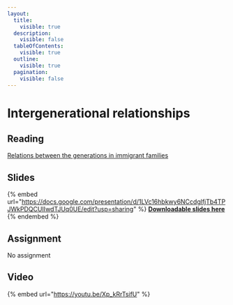 ```yaml
---
layout:
  title:
    visible: true
  description:
    visible: false
  tableOfContents:
    visible: true
  outline:
    visible: true
  pagination:
    visible: false
---
```


# Intergenerational relationships

## Reading

[Relations between the generations in immigrant families](https://drive.google.com/file/d/1NN5jAKaVu7w0BZnOkkI\_X36ATdcJCKn-/view?usp=sharing)

## Slides

{% embed url="https://docs.google.com/presentation/d/1LVc16hbkwy6NCcdglfjTb4TPJWkPDQCUIIwdTJUq0UE/edit?usp=sharing" %}
[**Downloadable slides here**](https://docs.google.com/presentation/d/1LVc16hbkwy6NCcdglfjTb4TPJWkPDQCUIIwdTJUq0UE/edit?usp=sharing)
{% endembed %}

## Assignment

No assignment

## Video

{% embed url="https://youtu.be/Xp_kRrTsifU" %}
